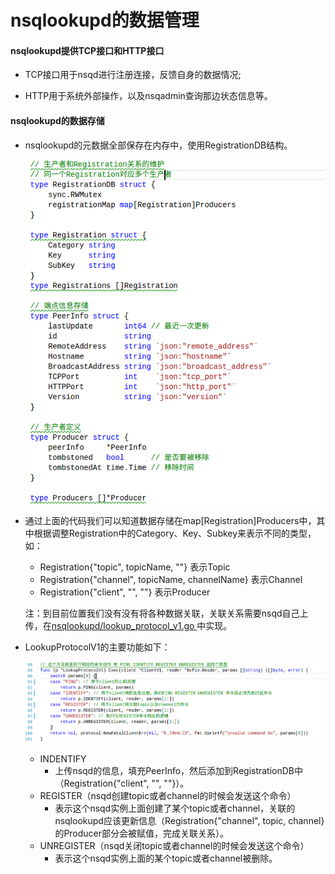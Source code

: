 # nsqlookupd的数据管理

#### nsqlookupd提供TCP接口和HTTP接口

+ TCP接口用于nsqd进行注册连接，反馈自身的数据情况;

+ HTTP用于系统外部操作，以及nsqadmin查询那边状态信息等。

#### nsqlookupd的数据存储

+ nsqlookupd的元数据全部保存在内存中，使用RegistrationDB结构。

  ![./img/005.png](./img/005.png)

+ 通过上面的代码我们可以知道数据存储在map[Registration]Producers中，其中根据调整Registration中的Category、Key、Subkey来表示不同的类型，如：

  + Registration{"topic", topicName, ""}  表示Topic
  + Registration{"channel", topicName, channelName} 表示Channel
  + Registration{"client", "", ""} 表示Producer

  注：到目前位置我们没有没有将各种数据关联，关联关系需要nsqd自己上传，在[nsqlookupd/lookup_protocol_v1.go ](https://github.com/feixiao/nsq-0.3.7/blob/master/nsqlookupd/lookup_protocol_v1.go)中实现。

+ LookupProtocolV1的主要功能如下：

  ![./img/001.png](./img/001.png)


  + INDENTIFY
    + 上传nsqd的信息，填充PeerInfo，然后添加到RegistrationDB中（Registration{"client", "", ""}）。
  + REGISTER（nsqd创建topic或者channel的时候会发送这个命令）
    + 表示这个nsqd实例上面创建了某个topic或者channel，关联的nsqlookupd应该更新信息（Registration{"channel", topic, channel}的Producer部分会被赋值，完成关联关系）。
  + UNREGISTER（nsqd关闭topic或者channel的时候会发送这个命令）
    + 表示这个nsqd实例上面的某个topic或者channel被删除。